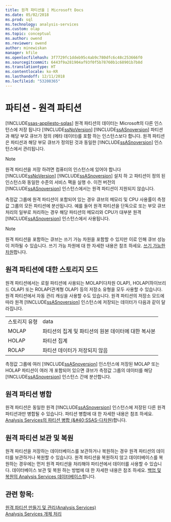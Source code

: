 ```yaml
---
title: 원격 파티션을 | Microsoft Docs
ms.date: 05/02/2018
ms.prod: sql
ms.technology: analysis-services
ms.custom: olap
ms.topic: conceptual
ms.author: owend
ms.reviewer: owend
author: minewiskan
manager: kfile
ms.openlocfilehash: 3f7729fc1ddeb95c4ab9c780dfc6c48c253666f0
ms.sourcegitcommit: 6443f9a281904af93f0f5b78760b1c68901b7b8d
ms.translationtype: HT
ms.contentlocale: ko-KR
ms.lasthandoff: 12/11/2018
ms.locfileid: "53208365"
---
```

# <a name="partitions---remote-partitions"></a>파티션 - 원격 파티션
[!INCLUDE[ssas-appliesto-sqlas](../../includes/ssas-appliesto-sqlas.md)]
  원격 파티션의 데이터는 Microsoft의 다른 인스턴스에 저장 됩니다 [!INCLUDE[ssNoVersion](../../includes/ssnoversion-md.md)] [!INCLUDE[ssASnoversion](../../includes/ssasnoversion-md.md)] 파티션과 해당 부모 큐브가 정의 (메타 데이터)를 포함 하는 인스턴스보다 합니다. 원격 파티션은 파티션과 해당 부모 큐브가 정의된 것과 동일한 [!INCLUDE[ssASnoversion](../../includes/ssasnoversion-md.md)] 인스턴스에서 관리됩니다.  
  
> [!NOTE]
>  원격 파티션을 저장 하려면 컴퓨터의 인스턴스에 있어야 합니다 [!INCLUDE[ssNoVersion](../../includes/ssnoversion-md.md)] [!INCLUDE[ssASnoversion](../../includes/ssasnoversion-md.md)] 설치 하 고 파티션이 정의 된 인스턴스와 동일한 수준의 서비스 팩을 실행 수. 이전 버전의 [!INCLUDE[ssASnoversion](../../includes/ssasnoversion-md.md)] 인스턴스에서는 원격 파티션이 지원되지 않습니다.  
  
 측정값 그룹에 원격 파티션이 포함되어 있는 경우 큐브의 메모리 및 CPU 사용률이 측정값 그룹의 모든 파티션에 분산됩니다. 예를 들어 원격 파티션을 단독으로 또는 부모 큐브 처리의 일부로 처리하는 경우 해당 파티션의 메모리와 CPU가 대부분 원격 [!INCLUDE[ssASnoversion](../../includes/ssasnoversion-md.md)] 인스턴스에서 사용됩니다.  
  
> [!NOTE]  
>  원격 파티션을 포함하는 큐브는 쓰기 가능 차원을 포함할 수 있지만 이로 인해 큐브 성능이 저하될 수 있습니다. 쓰기 가능 차원에 대 한 자세한 내용은 참조 하세요. [쓰기 가능한 차원](../../analysis-services/multidimensional-models-olap-logical-dimension-objects/write-enabled-dimensions.md)합니다.  
  
## <a name="storage-modes-for-remote-partitions"></a>원격 파티션에 대한 스토리지 모드  
 원격 파티션에서는 로컬 파티션에 사용되는 MOLAP(다차원 OLAP), HOLAP(하이브리드 OLAP) 또는 ROLAP(관계형 OLAP) 등의 저장소 유형을 모두 사용할 수 있습니다. 원격 파티션에서 자동 관리 캐싱을 사용할 수도 있습니다. 원격 파티션의 저장소 모드에 따라 원격 [!INCLUDE[ssASnoversion](../../includes/ssasnoversion-md.md)] 인스턴스에 저장되는 데이터가 다음과 같이 달라집니다.  
  
|||  
|-|-|  
|스토리지 유형|data|  
|MOLAP|파티션의 집계 및 파티션의 원본 데이터에 대한 복사본|  
|HOLAP|파티션 집계|  
|ROLAP|파티션 데이터가 저장되지 않음|  
  
 측정값 그룹에 여러 [!INCLUDE[ssASnoversion](../../includes/ssasnoversion-md.md)] 인스턴스에 저장된 MOLAP 또는 HOLAP 파티션이 여러 개 포함되어 있으면 큐브가 측정값 그룹의 데이터를 해당 [!INCLUDE[ssASnoversion](../../includes/ssasnoversion-md.md)] 인스턴스 간에 분산합니다.  
  
## <a name="merging-remote-partitions"></a>원격 파티션 병합  
 원격 파티션은 동일한 원격 [!INCLUDE[ssASnoversion](../../includes/ssasnoversion-md.md)] 인스턴스에 저장된 다른 원격 파티션과만 병합될 수 있습니다. 파티션 병합에 대 한 자세한 내용은 참조 하세요. [Analysis Services의 파티션 병합 &#40;&AMP;#40;SSAS-다차원&#41;](../../analysis-services/multidimensional-models/merge-partitions-in-analysis-services-ssas-multidimensional.md)합니다.  
  
## <a name="archiving-and-restoring-remote-partitions"></a>원격 파티션 보관 및 복원  
 원격 파티션을 저장하는 데이터베이스를 보관하거나 복원하는 경우 원격 파티션의 데이터를 보관하거나 복원할 수 있습니다. 원격 파티션을 복원하지 않고 데이터베이스를 복원하는 경우에는 먼저 원격 파티션을 처리해야 파티션에서 데이터를 사용할 수 있습니다. 데이터베이스 보관 및 복원 하는 방법에 대 한 자세한 내용은 참조 하세요. [백업 및 복원의 Analysis Services 데이터베이스](../../analysis-services/multidimensional-models/backup-and-restore-of-analysis-services-databases.md)합니다.  
  
## <a name="see-also"></a>관련 항목:  
 [원격 파티션 만들기 및 관리&#40;Analysis Services&#41;](../../analysis-services/multidimensional-models/create-and-manage-a-remote-partition-analysis-services.md)   
 [Analysis Services 개체 처리](../../analysis-services/multidimensional-models/processing-analysis-services-objects.md)  
  
  

